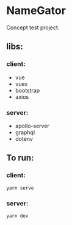 # NameGator
Concept test project.

## libs:

### client:
* vue
* vuex
* bootstrap
* axios

### server:
* apollo-server
* graphql
* dotenv

## To run:

### client:
```
yarn serve
```

### server:
```
yarn dev
```

